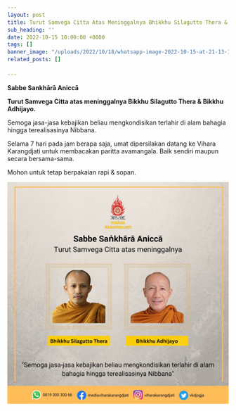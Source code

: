 ```yaml
---
layout: post
title: Turut Samvega Citta Atas Meninggalnya Bhikkhu Silagutto Thera & Bikku Adhijayo
sub_heading: ''
date: 2022-10-15 10:00:00 +0000
tags: []
banner_image: "/uploads/2022/10/18/whatsapp-image-2022-10-15-at-21-13-17.jpeg"
related_posts: []

---
```

**Sabbe Sankhārā Aniccā**

**Turut Samvega Citta atas meninggalnya Bikkhu Silagutto Thera & Bikkhu Adhijayo.**

Semoga jasa-jasa kebajikan beliau mengkondisikan terlahir di alam bahagia hingga terealisasinya Nibbana.

Selama 7 hari pada jam berapa saja, umat dipersilakan datang ke Vihara Karangdjati untuk membacakan paritta avamangala. Baik sendiri maupun secara bersama-sama.

Mohon untuk tetap berpakaian rapi & sopan.

![bikkhu silagutto thera & bikkhu abhijayo](/uploads/2022/10/18/whatsapp-image-2022-10-15-at-15-23-43.jpeg "samvega citta")